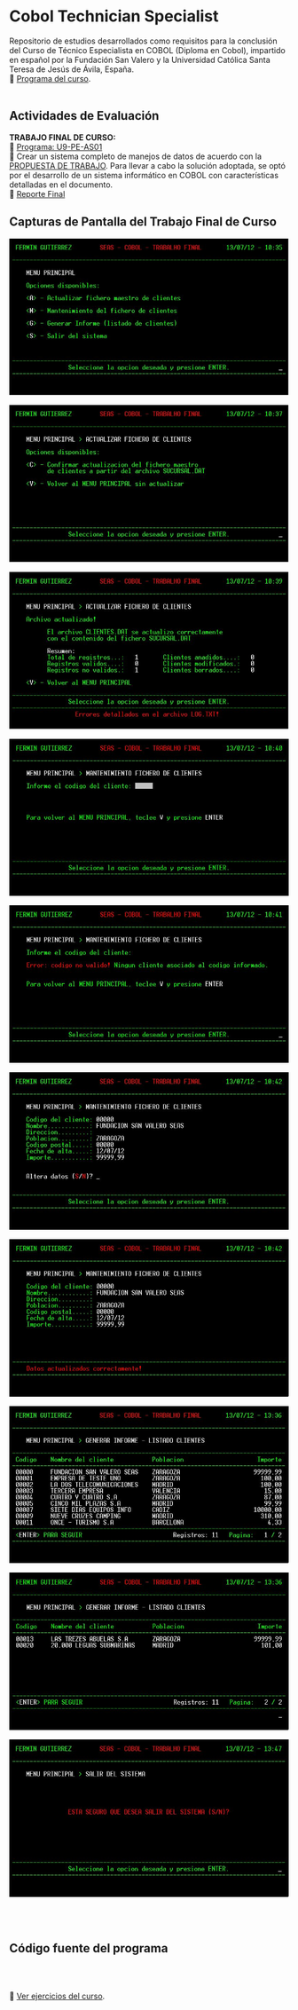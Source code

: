 # Cobol Technician Specialist

Repositorio de estudios desarrollados como requisitos para la conclusión del Curso de Técnico Especialista en COBOL (Diploma en Cobol), impartido en español por la Fundación San Valero y la Universidad Católica Santa Teresa de Jesús de Ávila, España.
<br />
📄 [Programa del curso](docs/presentacion-del-curso.pdf).
<br />
<br />
<!-- # Actividades Desarrolladas -->

## Actividades de Evaluación  

**TRABAJO FINAL DE CURSO:**  
📄 [Programa: U9-PE-AS01](trabajo-final/fermin.cbl)  
📄 Crear un sistema completo de manejos de datos de acuerdo con la [PROPUESTA DE TRABAJO](trabajo-final/TO_Laboratorio_de_Programacion.pdf). Para llevar a cabo la solución adoptada, se optó por el desarrollo de un sistema informático en COBOL con características detalladas en el documento.  
📄 [Reporte Final](trabajo-final/instrucciones/Reporte_Final.pdf)
<br />

## Capturas de Pantalla del Trabajo Final de Curso  

![Menú principal](images/screenshot-01.png)
<br />

![Actualizar fichero maestro de clientes](images/screenshot-02.png)
<br />

![Actualizar fichero maestro de clientes](images/screenshot-03.png)
<br />

![Mantenimiento del fichero de clientes](images/screenshot-04.png)
<br />

![Mantenimiento del fichero de clientes](images/screenshot-05.png)
<br />

![Mantenimiento del fichero de clientes](images/screenshot-06.png)
<br />

![Mantenimiento del fichero de clientes](images/screenshot-07.png)
<br />

![Generar informe de clientes](images/screenshot-08.png)
<br />

![Generar informe de clientes](images/screenshot-09.png)
<br />

![Salir del Sistema](images/screenshot-10.png)

<br />
<br />

## Código fuente del programa  

<br />
<br />

<!-- # Actividades Desarrolladas -->
📑 [Ver ejercicios del curso](actividades.md).
<br />
<br />
